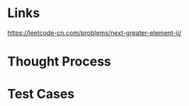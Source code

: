 # Links
https://leetcode-cn.com/problems/next-greater-element-ii/

# Thought Process

# Test Cases

